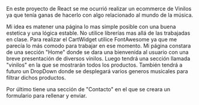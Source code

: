 En este proyecto de React se me ocurrió realizar un ecommerce de Vinilos ya que tenía ganas de hacerlo con algo relacionado al mundo de la música.

Mi idea es matener una página lo mas simple posible con una buena estetica y una lógica estable. No utilice librerías mas allá de las trabajadas en clase.
Para realizar el CartWidget utilice FontAwesome ya que me parecía lo más comodo para trabajar en ese momento. 
Mi página constara de una sección "Home" donde se dara una bienvenida al usuario con una breve presentación de diversos vinilos. Luego tendrá una sección llamada "vinilos" en la que se mostrarán todos los productos. También tendrá a futuro un DropDown donde se desplegará varios generos musicales para filtrar dichos productos. 

Por último tiene una sección de "Contacto" en el que se creara un formulario para rellenar y enviar. 